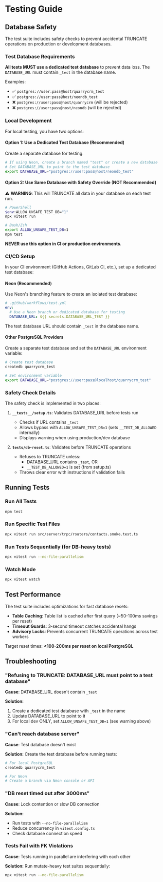 # Testing Guide

## Database Safety

The test suite includes safety checks to prevent accidental TRUNCATE operations on production or development databases.

### Test Database Requirements

**All tests MUST use a dedicated test database** to prevent data loss. The `DATABASE_URL` must contain `_test` in the database name.

Examples:

- ✅ `postgres://user:pass@host/quarrycrm_test`
- ✅ `postgres://user:pass@host/neondb_test`
- ❌ `postgres://user:pass@host/quarrycrm` (will be rejected)
- ❌ `postgres://user:pass@host/neondb` (will be rejected)

### Local Development

For local testing, you have two options:

#### Option 1: Use a Dedicated Test Database (Recommended)

Create a separate database for testing:

```bash
# If using Neon, create a branch named "test" or create a new database
# Set DATABASE_URL to point to the test database
export DATABASE_URL="postgres://user:pass@host/neondb_test"
```

#### Option 2: Use Same Database with Safety Override (NOT Recommended)

⚠️ **WARNING**: This will TRUNCATE all data in your database on each test run.

```bash
# PowerShell
$env:ALLOW_UNSAFE_TEST_DB="1"
npx vitest run

# Bash/Zsh
export ALLOW_UNSAFE_TEST_DB=1
npm test
```

**NEVER use this option in CI or production environments.**

### CI/CD Setup

In your CI environment (GitHub Actions, GitLab CI, etc.), set up a dedicated test database:

#### Neon (Recommended)

Use Neon's branching feature to create an isolated test database:

```yaml
# .github/workflows/test.yml
env:
  # Use a Neon branch or dedicated database for testing
  DATABASE_URL: ${{ secrets.DATABASE_URL_TEST }}
```

The test database URL should contain `_test` in the database name.

#### Other PostgreSQL Providers

Create a separate test database and set the `DATABASE_URL` environment variable:

```bash
# Create test database
createdb quarrycrm_test

# Set environment variable
export DATABASE_URL="postgres://user:pass@localhost/quarrycrm_test"
```

### Safety Check Details

The safety check is implemented in two places:

1. **`__tests__/setup.ts`**: Validates DATABASE_URL before tests run
   - Checks if URL contains `_test`
   - Allows bypass with `ALLOW_UNSAFE_TEST_DB=1` (sets `__TEST_DB_ALLOWED` internally)
   - Displays warning when using production/dev database

2. **`tests/db-reset.ts`**: Validates before TRUNCATE operations
   - Refuses to TRUNCATE unless:
     - DATABASE_URL contains `_test`, OR
     - `__TEST_DB_ALLOWED=1` is set (from setup.ts)
   - Throws clear error with instructions if validation fails

## Running Tests

### Run All Tests

```bash
npm test
```

### Run Specific Test Files

```bash
npx vitest run src/server/trpc/routers/contacts.smoke.test.ts
```

### Run Tests Sequentially (for DB-heavy tests)

```bash
npx vitest run --no-file-parallelism
```

### Watch Mode

```bash
npx vitest watch
```

## Test Performance

The test suite includes optimizations for fast database resets:

- **Table Caching**: Table list is cached after first query (~50-100ms savings per reset)
- **Timeout Guards**: 3-second timeout catches accidental hangs
- **Advisory Locks**: Prevents concurrent TRUNCATE operations across test workers

Target reset times: **<100-200ms per reset on local PostgreSQL**

## Troubleshooting

### "Refusing to TRUNCATE: DATABASE_URL must point to a test database"

**Cause**: DATABASE_URL doesn't contain `_test`

**Solution**:

1. Create a dedicated test database with `_test` in the name
2. Update DATABASE_URL to point to it
3. For local dev ONLY, set `ALLOW_UNSAFE_TEST_DB=1` (see warning above)

### "Can't reach database server"

**Cause**: Test database doesn't exist

**Solution**: Create the test database before running tests:

```bash
# For local PostgreSQL
createdb quarrycrm_test

# For Neon
# Create a branch via Neon console or API
```

### "DB reset timed out after 3000ms"

**Cause**: Lock contention or slow DB connection

**Solution**:

- Run tests with `--no-file-parallelism`
- Reduce concurrency in `vitest.config.ts`
- Check database connection speed

### Tests Fail with FK Violations

**Cause**: Tests running in parallel are interfering with each other

**Solution**: Run mutate-heavy test suites sequentially:

```bash
npx vitest run --no-file-parallelism
```

